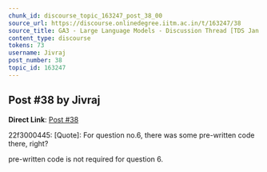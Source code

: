 ```yaml
---
chunk_id: discourse_topic_163247_post_38_00
source_url: https://discourse.onlinedegree.iitm.ac.in/t/163247/38
source_title: GA3 - Large Language Models - Discussion Thread [TDS Jan 2025]
content_type: discourse
tokens: 73
username: Jivraj
post_number: 38
topic_id: 163247
---
```


## Post #38 by Jivraj

**Direct Link**: [Post #38](https://discourse.onlinedegree.iitm.ac.in/t/163247/38)

22f3000445:
[Quote]: 
For question no.6, there was some pre-written code there, right?

pre-written code is not required for question 6.

